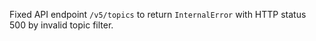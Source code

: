Fixed API endpoint `/v5/topics` to return `InternalError` with HTTP status 500 by invalid topic filter.
